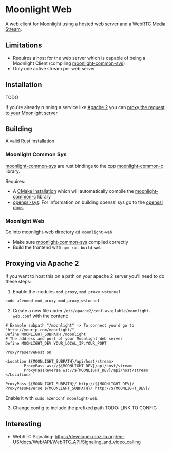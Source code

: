
# Moonlight Web
A web client for [Moonlight](https://moonlight-stream.org/) using a hosted web server and a [WebRTC Media Stream](https://webrtc.org/).

## Limitations
- Requires a host for the web server which is capable of being a Moonlight Client (compiling [moonlight-common-sys](#moonlight-common-sys))
- Only one active stream per web server

## Installation
TODO

If you're already running a service like [Apache 2](https://httpd.apache.org/) you can [proxy the request to your Moonlight server](#proxying-via-apache-2)

## Building
A valid [Rust](https://www.rust-lang.org/tools/install) installation

### Moonlight Common Sys
[moonlight-common-sys](./moonlight-common-sys/) are rust bindings to the cpp [moonlight-common-c](https://github.com/moonlight-stream/moonlight-common-c) library.

Requires:
- A [CMake installation](https://cmake.org/download/) which will automatically compile the [moonlight-common-c](https://github.com/moonlight-stream/moonlight-common-c) library
- [openssl-sys](https://docs.rs/openssl-sys/0.9.109/openssl_sys/): For information on building openssl sys go to the [openssl docs](https://docs.rs/openssl/latest/openssl/)

### Moonlight Web
Go into moonlight-web directory `cd moonlight-web`
- Make sure [moonlight-common-sys](#moonlight-common-sys) compiled correctly
- Build the frontend with `npm run build-web`

## Proxying via Apache 2
If you want to host this on a path on your apache 2 server you'll need to do these steps:

1) Enable the modules `mod_proxy`, `mod_proxy_wstunnel`

`sudo a2enmod mod_proxy mod_proxy_wstunnel`

2) Create a new file under `/etc/apache2/conf-available/moonlight-web.conf` with the content:
```
# Example subpath "/moonlight" -> To connect you'd go to "http://yourip.com/moonlight/"
Define MOONLIGHT_SUBPATH /moonlight
# The address and port of your Moonlight Web server
Define MOONLIGHT_DEV YOUR_LOCAL_IP:YOUR_PORT

ProxyPreserveHost on
        
<Location ${MOONLIGHT_SUBPATH}/api/host/stream>
        ProxyPass ws://${MOONLIGHT_DEV}/api/host/stream
        ProxyPassReverse ws://${MOONLIGHT_DEV}/api/host/stream
</Location>

ProxyPass ${MOONLIGHT_SUBPATH}/ http://${MOONLIGHT_DEV}/
ProxyPassReverse ${MOONLIGHT_SUBPATH}/ http://${MOONLIGHT_DEV}/
```
Enable it with `sudo a2enconf moonlight-web`.

3) Change config to include the prefixed path
TODO: LINK TO CONFIG

## Interesting
- WebRTC Signaling: https://developer.mozilla.org/en-US/docs/Web/API/WebRTC_API/Signaling_and_video_calling